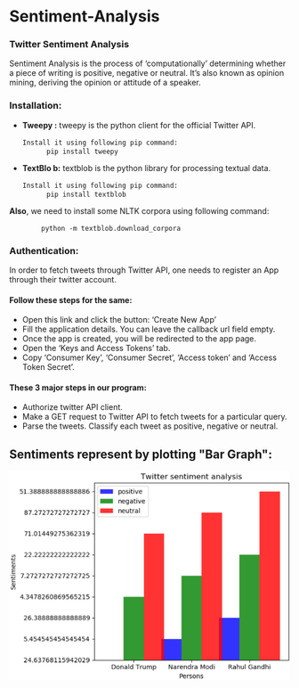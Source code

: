  Sentiment-Analysis
==================================================
### Twitter Sentiment Analysis 
Sentiment Analysis is the process of ‘computationally’ determining whether a piece of writing is positive, negative or neutral. It’s also known as opinion mining, deriving the opinion or attitude of a speaker.

### Installation:

* **Tweepy :** tweepy is the python client for the official Twitter API.
      
      Install it using following pip command:
            pip install tweepy
* **TextBlo b:** textblob is the python library for processing textual data.
      
      Install it using following pip command:
            pip install textblob
**Also**, we need to install some NLTK corpora using following command:
      
            python -m textblob.download_corpora
            
### Authentication:
In order to fetch tweets through Twitter API, one needs to register an App through their twitter account.
#### Follow these steps for the same:

- Open this link and click the button: ‘Create New App’
- Fill the application details. You can leave the callback url field empty.
- Once the app is created, you will be redirected to the app page.
- Open the ‘Keys and Access Tokens’ tab.
- Copy ‘Consumer Key’, ‘Consumer Secret’, ‘Access token’ and ‘Access Token Secret’.            
            
#### These 3 major steps in our program:

- Authorize twitter API client.
- Make a GET request to Twitter API to fetch tweets for a particular query.
- Parse the tweets. Classify each tweet as positive, negative or neutral.            
            
## Sentiments represent by plotting "Bar Graph":
![Output Ex.](https://github.com/acemourya/Sentiment-Analysis/blob/master/Bar_graph.png)
